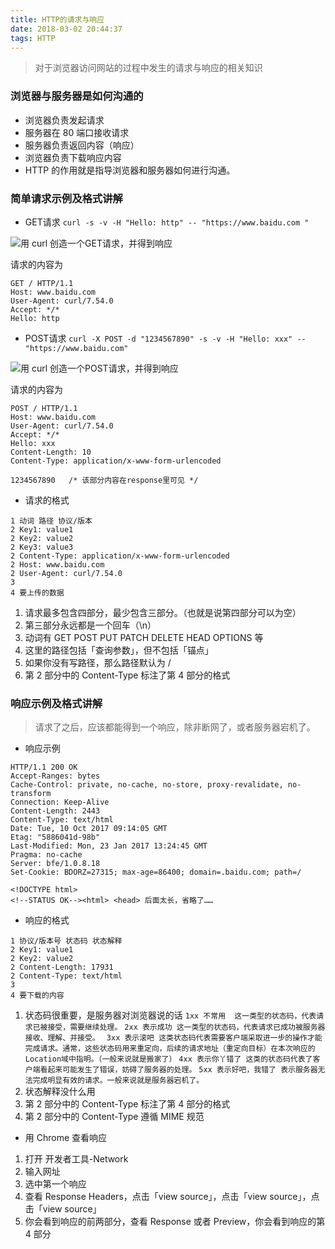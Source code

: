 ```yaml
---
title: HTTP的请求与响应
date: 2018-03-02 20:44:37
tags: HTTP
---
```

> 对于浏览器访问网站的过程中发生的请求与响应的相关知识

### 浏览器与服务器是如何沟通的
- 浏览器负责发起请求
- 服务器在 80 端口接收请求
- 服务器负责返回内容（响应）
- 浏览器负责下载响应内容
- HTTP 的作用就是指导浏览器和服务器如何进行沟通。

<!-- more -->

### 简单请求示例及格式讲解
- GET请求
` curl -s -v -H "Hello: http" -- "https://www.baidu.com " `

![用 curl 创造一个GET请求，并得到响应](http://upload-images.jianshu.io/upload_images/2244949-9ee938da26b7d7e5.png?imageMogr2/auto-orient/strip%7CimageView2/2/w/1240)


请求的内容为
```
GET / HTTP/1.1
Host: www.baidu.com
User-Agent: curl/7.54.0
Accept: */*
Hello: http
```

-  POST请求
`curl -X POST -d "1234567890" -s -v -H "Hello: xxx" -- "https://www.baidu.com"`

![用 curl 创造一个POST请求，并得到响应](http://upload-images.jianshu.io/upload_images/2244949-f822643562f8843e.png?imageMogr2/auto-orient/strip%7CimageView2/2/w/1240)

请求的内容为
```
POST / HTTP/1.1
Host: www.baidu.com
User-Agent: curl/7.54.0
Accept: */*
Hello: xxx
Content-Length: 10
Content-Type: application/x-www-form-urlencoded

1234567890   /* 该部分内容在response里可见 */
```
- 请求的格式
```
1 动词 路径 协议/版本
2 Key1: value1
2 Key2: value2
2 Key3: value3
2 Content-Type: application/x-www-form-urlencoded
2 Host: www.baidu.com
2 User-Agent: curl/7.54.0
3 
4 要上传的数据
```
1. 请求最多包含四部分，最少包含三部分。（也就是说第四部分可以为空）
2. 第三部分永远都是一个回车（\n）
3. 动词有 GET POST PUT PATCH DELETE HEAD OPTIONS 等
4. 这里的路径包括「查询参数」，但不包括「锚点」
5. 如果你没有写路径，那么路径默认为 /
6. 第 2 部分中的 Content-Type 标注了第 4 部分的格式

### 响应示例及格式讲解
> 请求了之后，应该都能得到一个响应，除非断网了，或者服务器宕机了。

- 响应示例
```
HTTP/1.1 200 OK
Accept-Ranges: bytes
Cache-Control: private, no-cache, no-store, proxy-revalidate, no-transform
Connection: Keep-Alive
Content-Length: 2443
Content-Type: text/html
Date: Tue, 10 Oct 2017 09:14:05 GMT
Etag: "5886041d-98b"
Last-Modified: Mon, 23 Jan 2017 13:24:45 GMT
Pragma: no-cache
Server: bfe/1.0.8.18
Set-Cookie: BDORZ=27315; max-age=86400; domain=.baidu.com; path=/

<!DOCTYPE html>
<!--STATUS OK--><html> <head> 后面太长，省略了……
```
- 响应的格式
```
1 协议/版本号 状态码 状态解释
2 Key1: value1
2 Key2: value2
2 Content-Length: 17931
2 Content-Type: text/html
3
4 要下载的内容
```
1. 状态码很重要，是服务器对浏览器说的话
``1xx 不常用  这一类型的状态码，代表请求已被接受，需要继续处理。``
``2xx 表示成功 这一类型的状态码，代表请求已成功被服务器接收、理解、并接受。 ``
``3xx 表示滚吧 这类状态码代表需要客户端采取进一步的操作才能完成请求。通常，这些状态码用来重定向，后续的请求地址（重定向目标）在本次响应的Location域中指明。（一般来说就是搬家了）``
``4xx 表示你丫错了 这类的状态码代表了客户端看起来可能发生了错误，妨碍了服务器的处理。``
``5xx 表示好吧，我错了 表示服务器无法完成明显有效的请求。一般来说就是服务器宕机了。``
2. 状态解释没什么用
3. 第 2 部分中的 Content-Type 标注了第 4 部分的格式
4. 第 2 部分中的 Content-Type 遵循 MIME 规范

- 用 Chrome 查看响应
1. 打开 开发者工具-Network
2. 输入网址
3. 选中第一个响应
4. 查看 Response Headers，点击「view source」，点击「view source」，点击「view source」
5. 你会看到响应的前两部分，查看 Response 或者 Preview，你会看到响应的第 4 部分